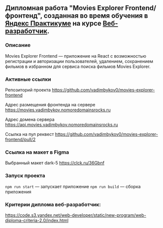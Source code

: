 ## Дипломная работа "Movies Explorer Frontend/ фронтенд", созданная во время обучения в [Яндекс Практикуме](https://practicum.yandex.ru/) на курсе [Веб-разработчик](https://practicum.yandex.ru/web/).

### Описание
Movies Explorer Frontend — приложение на React с возможностью регистрации и авторизации пользователей, удалением, сохранением фильмов в избранном для сервиса поиска фильмов Movies Explorer.

### Активные ссылки 
Репозиторий проекта https://github.com/vadimbykov0/movies-explorer-frontend

Адрес размещения фронтенда на сервере https://movies.vadimbykov.nomoredomainsrocks.ru

Адрес домена сервера https://api.movies.vadimbykov.nomoredomainsrocks.ru

Ссылка на пул реквест https://github.com/vadimbykov0/movies-explorer-frontend/pull/2

### Ссылка на макет в Figma
Выбранный макет dark-5
https://clck.ru/36Gbnf

### Запуск проекта
`npm run start` — запускает приложение
`npm run build` — сборка приложения

### Критерии диплома веб-разработчик:
https://code.s3.yandex.net/web-developer/static/new-program/web-diploma-criteria-2.0/index.html
